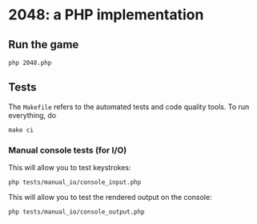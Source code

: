 # 2048: a PHP implementation

## Run the game

```shell
php 2048.php
```

## Tests

The `Makefile` refers to the automated tests and code quality tools. To
run everything, do

```shell
make ci
```

### Manual console tests (for I/O)

This will allow you to test keystrokes:

```shell
php tests/manual_io/console_input.php
```

This will allow you to test the rendered output on the console:

```shell
php tests/manual_io/console_output.php
```
